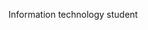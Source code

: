 Information technology student

<!---
roniplk/roniplk is a ✨ special ✨ repository because its `README.md` (this file) appears on your GitHub profile.
You can click the Preview link to take a look at your changes.
--->
